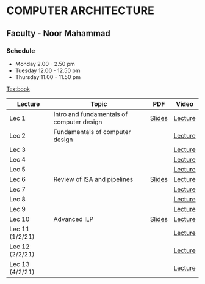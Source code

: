 # COMPUTER ARCHITECTURE

## Faculty - Noor Mahammad

### Schedule 
- Monday 2.00 - 2.50 pm  
- Tuesday 12.00 - 12.50 pm
- Thursday 11.00 - 11.50 pm

[Textbook](https://drive.google.com/file/d/18avYCG7UsnDsKBb2IszoQ5yp7rIaxsXe/view)

|Lecture |Topic |PDF|Video|
|---|---|---|---|																
| Lec 1	|Intro and fundamentals of computer design	| [Slides](https://drive.google.com/file/d/1eSNxtQAbrjhxjjOjvq4QGAAwtaa18nJH/view)	| [Lecture](https://drive.google.com/file/d/1LkrOStJJeoOQ9Ewsl4S3NKCYboicG-As/view)	|
| Lec 2	|Fundamentals of computer design	| | [Lecture](https://drive.google.com/file/d/1v7YzVZs8LRu0ztEQZJQa7SdEc6sjUrAo/view)	|
| Lec 3	||	| [Lecture](https://drive.google.com/file/d/1UrPQNixi66eAwCXz30APWk_k6QzpxrGd/view)	|
| Lec 4	|	| 	| [Lecture](https://drive.google.com/file/d/1sQXrVUvnrZ4zUHIbtVQhcmIEl8_-yqx6/view)	|
| Lec 5	|	| 	| [Lecture](https://drive.google.com/file/d/1VpYU1GjzeM36EucapkZU4mAZ7_nbF3sh/view)	|
| Lec 6	|Review of ISA and pipelines| [Slides](https://drive.google.com/file/d/1oC_O0LUF2z9PpPXb48-cZ4P97JO7G082/view)	| [Lecture](https://drive.google.com/file/d/1OAdMz6mrXETth49q_F9fUs809IqUTI9-/view)	|				
 | Lec 7	|	|	| [Lecture](https://drive.google.com/file/d/1rc-BrJnSH6viyyo7FE4XeBrRmFUn8BXu/view)	|																		
| Lec 8	|	| | [Lecture](https://drive.google.com/file/d/19vZ-bnxlCQ1iHvfHkBbNvFGgTDpvFu-N/view)	|
| Lec 9	|	| | [Lecture](https://drive.google.com/file/d/1t_2UQS66Du_oEWiDD-0tx00t_mupgWFX/view)	|																		
| Lec 10	|Advanced ILP	| [Slides](https://drive.google.com/file/d/1iXmGBhLPb3I_V69L3brgFqd9Jn7oAGuZ/view)	| [Lecture](https://drive.google.com/file/d/1J3HkGY0oy-QOmfk0gKT4mO6NhIRnK-Bj/view)	|																		
| Lec 11	(1/2/21)|	| | [Lecture](https://drive.google.com/file/d/1OssjxKNycoaXG-_zdYSfcY1O-yFaDOF7/view)	|																		
| Lec 12 (2/2/21)|	|| [Lecture](https://drive.google.com/file/d/1xSPrcZQJ5ZA4ZCHUngaBC7LhbtM6n2xH/view)	|																		
| Lec 13 (4/2/21)|	|| [Lecture](https://drive.google.com/file/d/192Nj671-SPNn8ILuKIO3SY0uo-m_Why4/view)	|																		
